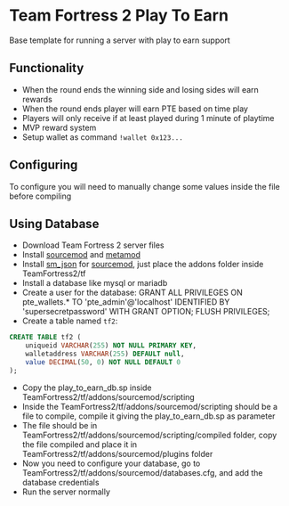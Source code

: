 # Team Fortress 2 Play To Earn
Base template for running a server with play to earn support

## Functionality
- When the round ends the winning side and losing sides will earn rewards
- When the round ends player will earn PTE based on time play
- Players will only receive if at least played during 1 minute of playtime
- MVP reward system
- Setup wallet as command ``!wallet 0x123...``

## Configuring
To configure you will need to manually change some values inside the file before compiling

## Using Database
- Download Team Fortress 2 server files
- Install [sourcemod](https://www.sourcemod.net/downloads.php) and [metamod](https://www.sourcemm.net/downloads.php/?branch=stable)
- Install [sm_json](https://github.com/clugg/sm-json) for [sourcemod](https://www.sourcemod.net/downloads.php), just place the addons folder inside TeamFortress2/tf
- Install a database like mysql or mariadb
- Create a user for the database: GRANT ALL PRIVILEGES ON pte_wallets.* TO 'pte_admin'@'localhost' IDENTIFIED BY 'supersecretpassword' WITH GRANT OPTION; FLUSH PRIVILEGES;
- Create a table named ``tf2``:
```sql
CREATE TABLE tf2 (
    uniqueid VARCHAR(255) NOT NULL PRIMARY KEY,
    walletaddress VARCHAR(255) DEFAULT null,
    value DECIMAL(50, 0) NOT NULL DEFAULT 0
);
```
- Copy the play_to_earn_db.sp inside TeamFortress2/tf/addons/sourcemod/scripting
- Inside the TeamFortress2/tf/addons/sourcemod/scripting should be a file to compile, compile it giving the play_to_earn_db.sp as parameter
- The file should be in TeamFortress2/tf/addons/sourcemod/scripting/compiled folder, copy the file compiled and place it in TeamFortress2/tf/addons/sourcemod/plugins folder
- Now you need to configure your database, go to TeamFortress2/tf/addons/sourcemod/databases.cfg, and add the database credentials
- Run the server normally